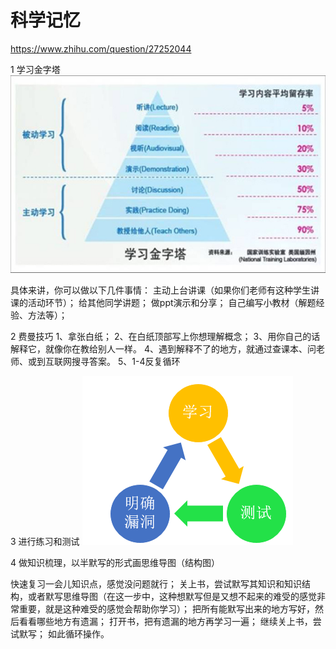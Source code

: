 # 科学记忆

https://www.zhihu.com/question/27252044


1 学习金字塔
![](./%E5%AD%A6%E4%B9%A0%E9%87%91%E5%AD%97%E5%A1%94.png )

具体来讲，你可以做以下几件事情：
主动上台讲课（如果你们老师有这种学生讲课的活动环节）；
给其他同学讲题；
做ppt演示和分享；
自己编写小教材（解题经验、方法等）；


2  费曼技巧
1、拿张白纸； 
2、在白纸顶部写上你想理解概念； 
3、用你自己的话解释它，就像你在教给别人一样。 
4、遇到解释不了的地方，就通过查课本、问老师、或到互联网搜寻答案。 
5、1-4反复循环

3 进行练习和测试
![](./%E8%BF%9B%E8%A1%8C%E7%BB%83%E4%B9%A0%E5%92%8C%E6%B5%8B%E8%AF%95.png )

4 做知识梳理，以半默写的形式画思维导图（结构图）

快速复习一会儿知识点，感觉没问题就行；
关上书，尝试默写其知识和知识结构，或者默写思维导图（在这一步中，这种想默写但是又想不起来的难受的感觉非常重要，就是这种难受的感觉会帮助你学习）；
把所有能默写出来的地方写好，然后看看哪些地方有遗漏；
打开书，把有遗漏的地方再学习一遍；
继续关上书，尝试默写；
如此循环操作。